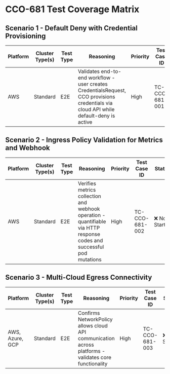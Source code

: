 # CCO-681 Test Coverage Matrix

## Scenario 1 - Default Deny with Credential Provisioning
| Platform | Cluster Type(s) | Test Type  | Reasoning                   | Priority   | Test Case ID | Status         |
|----------|-----------------|------------|-----------------------------|------------|--------------|----------------|
| AWS | Standard | E2E | Validates end-to-end workflow - user creates CredentialsRequest, CCO provisions credentials via cloud API while default-deny is active | High | TC-CCO-681-001 | ❌ Not Started |


## Scenario 2 - Ingress Policy Validation for Metrics and Webhook
| Platform | Cluster Type(s) | Test Type  | Reasoning                   | Priority   | Test Case ID | Status         |
|----------|-----------------|------------|-----------------------------|------------|--------------|----------------|
| AWS | Standard | E2E | Verifies metrics collection and webhook operation - quantifiable via HTTP response codes and successful pod mutations | High | TC-CCO-681-002 | ❌ Not Started |


## Scenario 3 - Multi-Cloud Egress Connectivity
| Platform | Cluster Type(s) | Test Type  | Reasoning                   | Priority   | Test Case ID | Status         |
|----------|-----------------|------------|-----------------------------|------------|--------------|----------------|
| AWS, Azure, GCP | Standard | E2E | Confirms NetworkPolicy allows cloud API communication across platforms - validates core functionality | High | TC-CCO-681-003 | ❌ Not Started |

